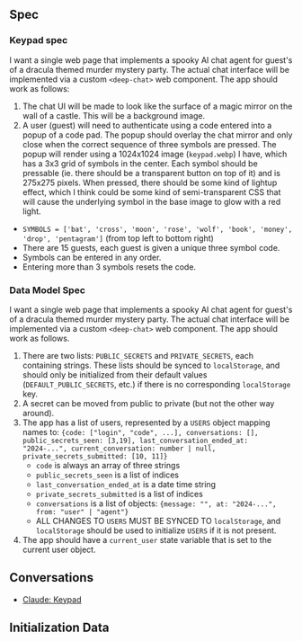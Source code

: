 ## Spec


### Keypad spec
I want a single web page that implements a spooky AI chat agent for guest's of a dracula themed murder mystery party. The actual chat interface will be implemented via a custom `<deep-chat>` web component. The app should work as follows:

1. The chat UI will be made to look like the surface of a magic mirror on the wall of a castle. This will be a background image.
2. A user (guest) will need to authenticate using a code entered into a popup of a code pad. The popup should overlay the chat mirror and only close when the correct sequence of three symbols are pressed. The popup will render using a 1024x1024 image (`keypad.webp`) I have, which has a 3x3 grid of symbols in the center. Each symbol should be pressable (ie. there should be a transparent button on top of it) and is 275x275 pixels. When pressed, there should be some kind of lightup effect, which I think could be some kind of semi-transparent CSS that will cause the underlying symbol in the base image to glow with a red light.
- `SYMBOLS = ['bat', 'cross', 'moon', 'rose', 'wolf', 'book', 'money', 'drop', 'pentagram']` (from top left to bottom right)
- There are 15 guests, each guest is given a unique three symbol code.
- Symbols can be entered in any order.
- Entering more than 3 symbols resets the code.

### Data Model Spec

I want a single web page that implements a spooky AI chat agent for guest's of a dracula themed murder mystery party. The actual chat interface will be implemented via a custom `<deep-chat>` web component. The app should work as follows.

1. There are two lists: `PUBLIC_SECRETS` and `PRIVATE_SECRETS`, each containing strings. These lists should be synced to `localStorage`, and should only be initialized from their default values (`DEFAULT_PUBLIC_SECRETS`, etc.) if there is no corresponding `localStorage` key.
2. A secret can be moved from public to private (but not the other way around).
3. The app has a list of users, represented by a `USERS` object mapping names to: `{code: ["login", "code", ...], conversations: [], public_secrets_seen: [3,19], last_conversation_ended_at: "2024-...", current_conversation: number | null, private_secrets_submitted: [10, 11]}`
   - `code` is always an array of three strings
   - `public_secrets_seen` is a list of indices 
   - `last_conversation_ended_at` is a date time string
   - `private_secrets_submitted` is a list of indices
   - `conversations` is a list of objects: `{message: "", at: "2024-...", from: "user" | "agent"}`
   - ALL CHANGES TO `USERS` MUST BE SYNCED TO `localStorage`, and `localStorage` should be used to initialize `USERS` if it is not present.
4. The app should have a `current_user` state variable that is set to the current user object.

## Conversations
- [Claude: Keypad](https://claude.ai/chat/b6d85984-e5fb-4422-9e68-ba65ea8fdbc8)


## Initialization Data
```js


```

